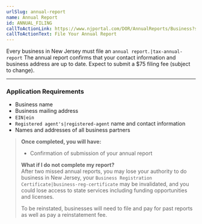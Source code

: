 ```yaml
---
urlSlug: annual-report
name: Annual Report
id: ANNUAL_FILING
callToActionLink: https://www.njportal.com/DOR/AnnualReports/Business?sessionType=AnnualReport
callToActionText: File Your Annual Report
---
```

Every business in New Jersey must file an `annual report.|tax-annual-report` The annual report confirms that your contact information and business address are up to date. Expect to submit a $75 filing fee (subject to change).

- - -

### Application Requirements

* Business name
* Business mailing address
*  `EIN|ein` 
*  `Registered agent's|registered-agent` name and contact information
* Names and addresses of all business partners

> **Once completed, you will have:**
>
> * Confirmation of submission of your annual report
>
> **What if I do not complete my report?**\
> After two missed annual reports, you may lose your authority to do business in New Jersey, your `Business Registration Certificate|business-reg-certificate` may be invalidated, and you could lose access to state services including funding opportunities and licenses.  
>
> To be reinstated, businesses will need to file and pay for past reports as well as pay a reinstatement fee.